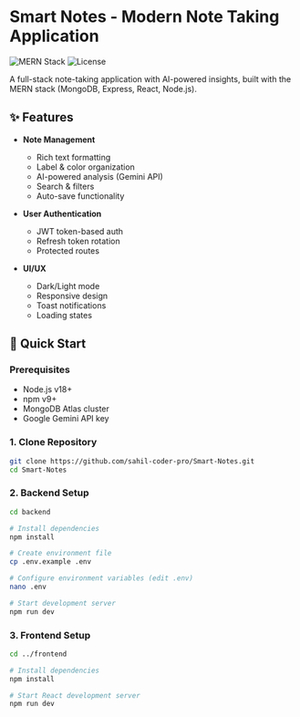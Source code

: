 # Smart Notes - Modern Note Taking Application

![MERN Stack](https://img.shields.io/badge/Stack-MERN-brightgreen)
![License](https://img.shields.io/badge/License-MIT-blue)

A full-stack note-taking application with AI-powered insights, built with the MERN stack (MongoDB, Express, React, Node.js).

## ✨ Features

- **Note Management**
  - Rich text formatting
  - Label & color organization
  - AI-powered analysis (Gemini API)
  - Search & filters
  - Auto-save functionality

- **User Authentication**
  - JWT token-based auth
  - Refresh token rotation
  - Protected routes

- **UI/UX**
  - Dark/Light mode
  - Responsive design
  - Toast notifications
  - Loading states

## 🚀 Quick Start

### Prerequisites
- Node.js v18+
- npm v9+
- MongoDB Atlas cluster
- Google Gemini API key

### 1. Clone Repository
```bash
git clone https://github.com/sahil-coder-pro/Smart-Notes.git
cd Smart-Notes
```

### 2. Backend Setup
```bash
cd backend

# Install dependencies
npm install

# Create environment file
cp .env.example .env

# Configure environment variables (edit .env)
nano .env

# Start development server
npm run dev
```

### 3. Frontend Setup
```bash
cd ../frontend

# Install dependencies
npm install

# Start React development server
npm run dev
```
